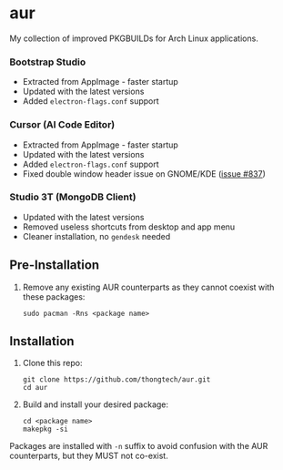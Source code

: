 # aur

My collection of improved PKGBUILDs for Arch Linux applications.

### Bootstrap Studio

- Extracted from AppImage - faster startup
- Updated with the latest versions
- Added `electron-flags.conf` support

### Cursor (AI Code Editor)

- Extracted from AppImage - faster startup
- Updated with the latest versions
- Added `electron-flags.conf` support
- Fixed double window header issue on GNOME/KDE ([issue #837](https://github.com/getcursor/cursor/issues/837))

### Studio 3T (MongoDB Client)

- Updated with the latest versions
- Removed useless shortcuts from desktop and app menu
- Cleaner installation, no `gendesk` needed

## Pre-Installation

1. Remove any existing AUR counterparts as they cannot coexist with these packages:

   ```
   sudo pacman -Rns <package name>
   ```

## Installation

1. Clone this repo:

   ```
   git clone https://github.com/thongtech/aur.git
   cd aur
   ```

2. Build and install your desired package:

   ```
   cd <package name>
   makepkg -si
   ```

Packages are installed with `-n` suffix to avoid confusion with the AUR counterparts, but they MUST not co-exist.

